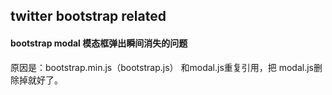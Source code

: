 ## twitter bootstrap related

#### bootstrap modal 模态框弹出瞬间消失的问题
原因是：bootstrap.min.js（bootstrap.js） 和modal.js重复引用，把 modal.js删除掉就好了。
